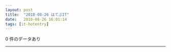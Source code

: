 ```yaml
---
layout: post
title:  "2018-08-26 はてぶIT"
date:   2018-08-26 16:01:14
tags: [it-hotentry]
---
```

0 件のデータあり

<hr>
